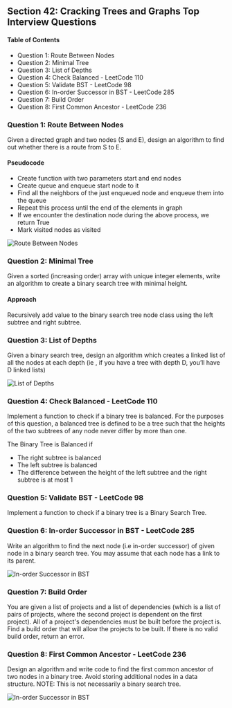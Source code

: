 ## Section 42: Cracking Trees and Graphs Top Interview Questions

#### Table of Contents
- Question 1: Route Between Nodes
- Question 2: Minimal Tree
- Question 3: List of Depths
- Question 4: Check Balanced - LeetCode 110
- Question 5: Validate BST - LeetCode 98
- Question 6: In-order Successor in BST - LeetCode 285
- Question 7: Build Order
- Question 8: First Common Ancestor - LeetCode 236


### Question 1: Route Between Nodes

Given a directed graph and two nodes (S and E), design an algorithm to find
out whether there is a route from S to E.

#### Pseudocode
- Create function with two parameters start and end nodes
- Create queue and enqueue start node to it
- Find all the neighbors of the just enqueued node and enqueue them into the queue
- Repeat this process until the end of the elements in graph
- If we encounter the destination node during the above process, we return True
- Mark visited nodes as visited

![Route Between Nodes](https://github.com/lcycstudio/python/blob/master/data_structures/42_interview_questions/1_RouteBetweenNodes.png)



### Question 2: Minimal Tree

Given a sorted (increasing order) array with unique integer elements, write an
algorithm to create a binary search tree with minimal height.

#### Approach
Recursively add value to the binary search tree node class using the left subtree and right subtree.



### Question 3: List of Depths

Given a binary search tree, design an algorithm which creates a linked list of all the nodes at each depth (ie , if you have a tree with depth D, you’ll have D linked lists)

![List of Depths](https://github.com/lcycstudio/python/blob/master/data_structures/42_interview_questions/3_ListofDepth.png)



### Question 4: Check Balanced - LeetCode 110

Implement a function to check if a binary tree is balanced. For the purposes
of this question, a balanced tree is defined to be a tree such that the
heights of the two subtrees of any node never differ by more than one.

The Binary Tree is Balanced if
- The right subtree is balanced
- The left subtree is balanced
- The difference between the height of the left subtree and the right
subtree is at most 1


### Question 5: Validate BST - LeetCode 98
Implement a function to check if a binary tree is a Binary Search Tree.


### Question 6: In-order Successor in BST - LeetCode 285
Write an algorithm to find the next node (i.e in-order successor) of given node in a binary search tree. You may assume that each node has a link to its parent.

![In-order Successor in BST](https://github.com/lcycstudio/python/blob/master/data_structures/42_interview_questions/6_Successor.png)



### Question 7: Build Order

You are given a list of projects and a list of dependencies (which is a list of pairs of projects, where the second project is dependent on the first project). All of a project's dependencies must be built before the project is. Find a build order that will allow the projects to be built. If there is no valid build order, return an error.


### Question 8: First Common Ancestor - LeetCode 236

Design an algorithm and write code to find the first common ancestor of two nodes in a binary tree. Avoid storing additional nodes in a data structure. NOTE: This is not necessarily a binary search tree.

![In-order Successor in BST](https://github.com/lcycstudio/python/blob/master/data_structures/42_interview_questions/8_FirstCommonAncestor.png)
